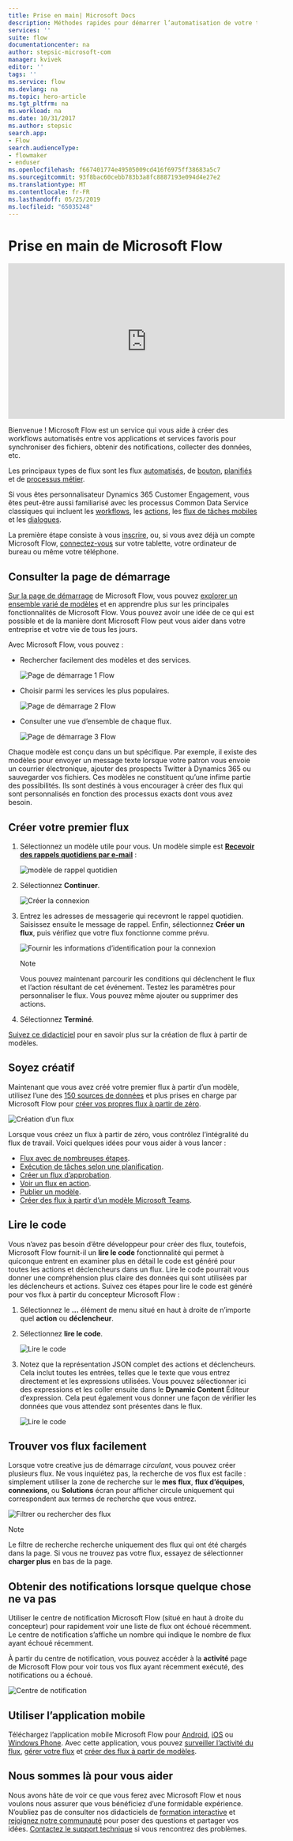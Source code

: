 ```yaml
---
title: Prise en main| Microsoft Docs
description: Méthodes rapides pour démarrer l’automatisation de votre travail et de vos activités personnelles avec Microsoft Flow
services: ''
suite: flow
documentationcenter: na
author: stepsic-microsoft-com
manager: kvivek
editor: ''
tags: ''
ms.service: flow
ms.devlang: na
ms.topic: hero-article
ms.tgt_pltfrm: na
ms.workload: na
ms.date: 10/31/2017
ms.author: stepsic
search.app:
- Flow
search.audienceType:
- flowmaker
- enduser
ms.openlocfilehash: f667401774e49505009cd416f6975ff38683a5c7
ms.sourcegitcommit: 93f8bac60cebb783b3a8fc8887193e094d4e27e2
ms.translationtype: MT
ms.contentlocale: fr-FR
ms.lasthandoff: 05/25/2019
ms.locfileid: "65035248"
---
```

# <a name="get-started-with-microsoft-flow"></a>Prise en main de Microsoft Flow #

<iframe width="560" height="315" src="https://www.youtube.com/embed/iMteXfAvDSE?list=PL8nfc9haGeb55I9wL9QnWyHp3ctU2_ThF" frameborder="0" allowfullscreen></iframe>

Bienvenue ! Microsoft Flow est un service qui vous aide à créer des workflows automatisés entre vos applications et services favoris pour synchroniser des fichiers, obtenir des notifications, collecter des données, etc.

Les principaux types de flux sont les flux [automatisés](get-started-logic-flow.md), de [bouton](introduction-to-button-flows.md), [planifiés](run-scheduled-tasks.md) et de [processus métier](business-process-flows-overview.md).

Si vous êtes personnalisateur Dynamics 365 Customer Engagement, vous êtes peut-être aussi familiarisé avec les processus Common Data Service classiques qui incluent les [workflows](configure-workflow-steps.md), les [actions](create-actions.md), les [flux de tâches mobiles](create-mobile-task-flow.md) et les [dialogues](use-cds-for-apps-dialogs.md).

La première étape consiste à vous [inscrire](sign-up-sign-in.md), ou, si vous avez déjà un compte Microsoft Flow, [connectez-vous](https://flow.microsoft.com/signin) sur votre tablette, votre ordinateur de bureau ou même votre téléphone.

## <a name="check-out-the-start-page"></a>Consulter la page de démarrage ##

[Sur la page de démarrage](https://flow.microsoft.com) de Microsoft Flow, vous pouvez [explorer un ensemble varié de modèles](https://flow.microsoft.com/templates) et en apprendre plus sur les principales fonctionnalités de Microsoft Flow. Vous pouvez avoir une idée de ce qui est possible et de la manière dont Microsoft Flow peut vous aider dans votre entreprise et votre vie de tous les jours.

Avec Microsoft Flow, vous pouvez :

- Rechercher facilement des modèles et des services.

    ![Page de démarrage 1 Flow](./media/getting-started/flowhome1.png)

- Choisir parmi les services les plus populaires.

    ![Page de démarrage 2 Flow](./media/getting-started/flowhome2.png)

- Consulter une vue d’ensemble de chaque flux.

    ![Page de démarrage 3 Flow](./media/getting-started/flowhome3.png)

Chaque modèle est conçu dans un but spécifique. Par exemple, il existe des modèles pour envoyer un message texte lorsque votre patron vous envoie un courrier électronique, ajouter des prospects Twitter à Dynamics 365 ou sauvegarder vos fichiers. Ces modèles ne constituent qu’une infime partie des possibilités. Ils sont destinés à vous encourager à créer des flux qui sont personnalisés en fonction des processus exacts dont vous avez besoin.

## <a name="create-your-first-flow"></a>Créer votre premier flux ##

1. Sélectionnez un modèle utile pour vous. Un modèle simple est [**Recevoir des rappels quotidiens par e-mail**](https://flow.microsoft.com/galleries/public/templates/45a3399aa29345308f08b6db0a9c85b9/) :

    ![modèle de rappel quotidien](./media/getting-started/template-details.png)

1. Sélectionnez **Continuer**.

    ![Créer la connexion](./media/getting-started/create-connection.png)

1. Entrez les adresses de messagerie qui recevront le rappel quotidien. Saisissez ensuite le message de rappel. Enfin, sélectionnez **Créer un flux**, puis vérifiez que votre flux fonctionne comme prévu.

    ![Fournir les informations d’identification pour la connexion](./media/getting-started/configure-email-details.png)

    > [!NOTE]
    > Vous pouvez maintenant parcourir les conditions qui déclenchent le flux et l’action résultant de cet événement. Testez les paramètres pour personnaliser le flux. Vous pouvez même ajouter ou supprimer des actions.

1. Sélectionnez **Terminé**.

[Suivez ce didacticiel](get-started-logic-template.md) pour en savoir plus sur la création de flux à partir de modèles.

## <a name="get-creative"></a>Soyez créatif ##

Maintenant que vous avez créé votre premier flux à partir d’un modèle, utilisez l’une des [150 sources de données](https://flow.microsoft.com/connectors/) et plus prises en charge par Microsoft Flow pour [créer vos propres flux à partir de zéro](get-started-logic-flow.md).

![Création d’un flux](./media/getting-started/build-a-flow.png)

Lorsque vous créez un flux à partir de zéro, vous contrôlez l’intégralité du flux de travail. Voici quelques idées pour vous aider à vous lancer :

- [Flux avec de nombreuses étapes](multi-step-logic-flow.md).
- [Exécution de tâches selon une planification](run-scheduled-tasks.md).
- [Créer un flux d’approbation](wait-for-approvals.md).
- [Voir un flux en action](see-a-flow-run.md).
- [Publier un modèle](publish-a-template.md).
- [Créer des flux à partir d’un modèle Microsoft Teams](https://flow.microsoft.com/connectors/shared_teams/microsoft-teams/).


## <a name="peek-at-the-code"></a>Lire le code

Vous n’avez pas besoin d’être développeur pour créer des flux, toutefois, Microsoft Flow fournit-il un **lire le code** fonctionnalité qui permet à quiconque entrent en examiner plus en détail le code est généré pour toutes les actions et déclencheurs dans un flux. Lire le code pourrait vous donner une compréhension plus claire des données qui sont utilisées par les déclencheurs et actions. Suivez ces étapes pour lire le code est généré pour vos flux à partir du concepteur Microsoft Flow : 

1. Sélectionnez le **...**  élément de menu situé en haut à droite de n’importe quel **action** ou **déclencheur**. 
1. Sélectionnez **lire le code**.

    ![Lire le code](media/getting-started/peek-code.png)

1. Notez que la représentation JSON complet des actions et déclencheurs. Cela inclut toutes les entrées, telles que le texte que vous entrez directement et les expressions utilisées. Vous pouvez sélectionner ici des expressions et les coller ensuite dans le **Dynamic Content** Éditeur d’expression. Cela peut également vous donner une façon de vérifier les données que vous attendez sont présentes dans le flux.

    ![Lire le code](media/getting-started/peek-code-details.png)
   

## <a name="find-your-flows-easily"></a>Trouver vos flux facilement

Lorsque votre creative jus de démarrage *circulant*, vous pouvez créer plusieurs flux. Ne vous inquiétez pas, la recherche de vos flux est facile : simplement utiliser la zone de recherche sur le **mes flux**, **flux d’équipes**, **connexions**, ou **Solutions** écran pour afficher circule uniquement qui correspondent aux termes de recherche que vous entrez.

![Filtrer ou rechercher des flux](media/getting-started/filter-search-box.png)
 
> [!NOTE]
> Le filtre de recherche recherche uniquement des flux qui ont été chargés dans la page. Si vous ne trouvez pas votre flux, essayez de sélectionner **charger plus** en bas de la page.

## <a name="get-notifications-when-somethings-wrong"></a>Obtenir des notifications lorsque quelque chose ne va pas

Utiliser le centre de notification Microsoft Flow (situé en haut à droite du concepteur) pour rapidement voir une liste de flux ont échoué récemment. Le centre de notification s’affiche un nombre qui indique le nombre de flux ayant échoué récemment.

À partir du centre de notification, vous pouvez accéder à la **activité** page de Microsoft Flow pour voir tous vos flux ayant récemment exécuté, des notifications ou a échoué.

![Centre de notification](media/getting-started/notification-center.png)

## <a name="use-the-mobile-app"></a>Utiliser l’application mobile ##

Téléchargez l’application mobile Microsoft Flow pour [Android](https://aka.ms/flowmobiledocsandroid), [iOS](https://aka.ms/flowmobiledocsios) ou [Windows Phone](https://aka.ms/flowmobilewindows). Avec cette application, vous pouvez [surveiller l’activité du flux](mobile-monitor-activity.md), [gérer votre flux](mobile-manage-flows.md) et [créer des flux à partir de modèles](mobile-create-flow.md).

## <a name="were-here-to-help"></a>Nous sommes là pour vous aider ##

Nous avons hâte de voir ce que vous ferez avec Microsoft Flow et nous voulons nous assurer que vous bénéficiez d’une formidable expérience. N’oubliez pas de consulter nos didacticiels de [formation interactive](https://flow.microsoft.com/guided-learning/) et [rejoignez notre communauté](http://go.microsoft.com/fwlink/?LinkID=787467) pour poser des questions et partager vos idées. [Contactez le support technique](http://go.microsoft.com/fwlink/?LinkID=787479) si vous rencontrez des problèmes.
